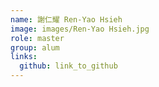```yaml
---
name: 謝仁耀 Ren-Yao Hsieh 
image: images/Ren-Yao Hsieh.jpg 
role: master
group: alum
links:
  github: link_to_github 
---
```

